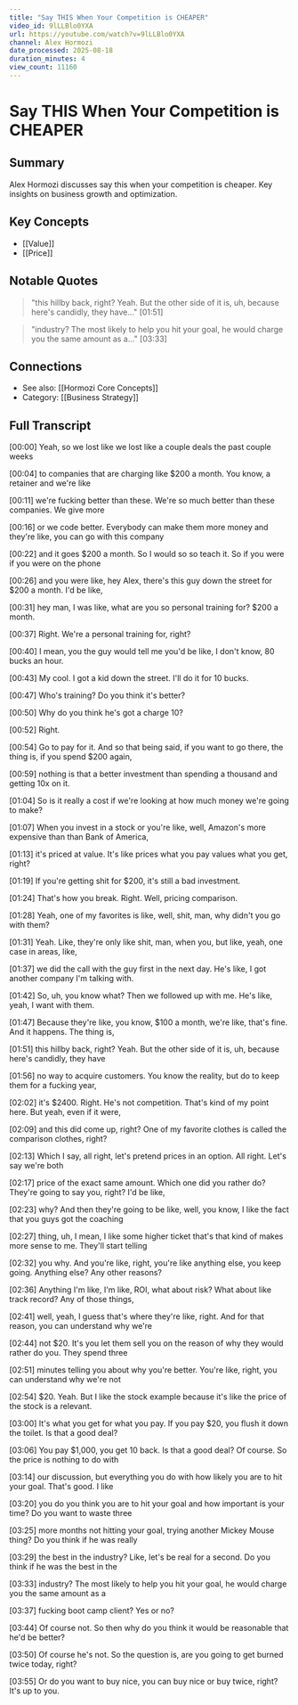 ```yaml
---
title: "Say THIS When Your Competition is CHEAPER"
video_id: 9lLLBlo0YXA
url: https://youtube.com/watch?v=9lLLBlo0YXA
channel: Alex Hormozi
date_processed: 2025-08-18
duration_minutes: 4
view_count: 11160
---
```

# Say THIS When Your Competition is CHEAPER

## Summary
Alex Hormozi discusses say this when your competition is cheaper. Key insights on business growth and optimization.

## Key Concepts
- [[Value]]
- [[Price]]

## Notable Quotes
> "this hillby back, right? Yeah. But the other side of it is, uh, because here's candidly, they have..." [01:51]

> "industry? The most likely to help you hit your goal, he would charge you the same amount as a..." [03:33]

## Connections
- See also: [[Hormozi Core Concepts]]
- Category: [[Business Strategy]]

## Full Transcript
[00:00] Yeah, so we lost like we lost like a couple deals the past couple weeks

[00:04] to companies that are charging like $200 a month. You know, a retainer and we're like

[00:11] we're fucking better than these. We're so much better than these companies. We give more

[00:16] or we code better. Everybody can make them more money and they're like, you can go with this company

[00:22] and it goes $200 a month. So I would so so teach it. So if you were if you were on the phone

[00:26] and you were like, hey Alex, there's this guy down the street for $200 a month. I'd be like,

[00:31] hey man, I was like, what are you so personal training for? $200 a month.

[00:37] Right. We're a personal training for, right?

[00:40] I mean, you the guy would tell me you'd be like, I don't know, 80 bucks an hour.

[00:43] My cool. I got a kid down the street. I'll do it for 10 bucks.

[00:47] Who's training? Do you think it's better?

[00:50] Why do you think he's got a charge 10?

[00:52] Right.

[00:54] Go to pay for it. And so that being said, if you want to go there, the thing is, if you spend $200 again,

[00:59] nothing is that a better investment than spending a thousand and getting 10x on it.

[01:04] So is it really a cost if we're looking at how much money we're going to make?

[01:07] When you invest in a stock or you're like, well, Amazon's more expensive than than Bank of America,

[01:13] it's priced at value. It's like prices what you pay values what you get, right?

[01:19] If you're getting shit for $200, it's still a bad investment.

[01:24] That's how you break. Right. Well, pricing comparison.

[01:28] Yeah, one of my favorites is like, well, shit, man, why didn't you go with them?

[01:31] Yeah. Like, they're only like shit, man, when you, but like, yeah, one case in areas, like,

[01:37] we did the call with the guy first in the next day. He's like, I got another company I'm talking with.

[01:42] So, uh, you know what? Then we followed up with me. He's like, yeah, I want with them.

[01:47] Because they're like, you know, $100 a month, we're like, that's fine. And it happens. The thing is,

[01:51] this hillby back, right? Yeah. But the other side of it is, uh, because here's candidly, they have

[01:56] no way to acquire customers. You know the reality, but do to keep them for a fucking year,

[02:02] it's $2400. Right. He's not competition. That's kind of my point here. But yeah, even if it were,

[02:09] and this did come up, right? One of my favorite clothes is called the comparison clothes, right?

[02:13] Which I say, all right, let's pretend prices in an option. All right. Let's say we're both

[02:17] price of the exact same amount. Which one did you rather do? They're going to say you, right? I'd be like,

[02:23] why? And then they're going to be like, well, you know, I like the fact that you guys got the coaching

[02:27] thing, uh, I mean, I like some higher ticket that's that kind of makes more sense to me. They'll start telling

[02:32] you why. And you're like, right, you're like anything else, you keep going. Anything else? Any other reasons?

[02:36] Anything I'm like, I'm like, ROI, what about risk? What about like track record? Any of those things,

[02:41] well, yeah, I guess that's where they're like, right. And for that reason, you can understand why we're

[02:44] not $20. It's you let them sell you on the reason of why they would rather do you. They spend three

[02:51] minutes telling you about why you're better. You're like, right, you can understand why we're not

[02:54] $20. Yeah. But I like the stock example because it's like the price of the stock is a relevant.

[03:00] It's what you get for what you pay. If you pay $20, you flush it down the toilet. Is that a good deal?

[03:06] You pay $1,000, you get 10 back. Is that a good deal? Of course. So the price is nothing to do with

[03:14] our discussion, but everything you do with how likely you are to hit your goal. That's good. I like

[03:20] you do you think you are to hit your goal and how important is your time? Do you want to waste three

[03:25] more months not hitting your goal, trying another Mickey Mouse thing? Do you think if he was really

[03:29] the best in the industry? Like, let's be real for a second. Do you think if he was the best in the

[03:33] industry? The most likely to help you hit your goal, he would charge you the same amount as a

[03:37] fucking boot camp client? Yes or no?

[03:44] Of course not. So then why do you think it would be reasonable that he'd be better?

[03:50] Of course he's not. So the question is, are you going to get burned twice today, right?

[03:55] Or do you want to buy nice, you can buy nice or buy twice, right? It's up to you.

